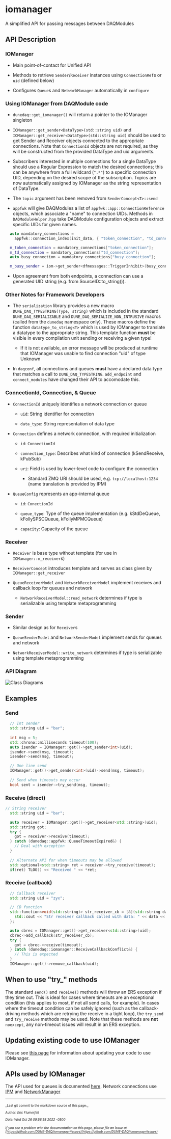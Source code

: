 # iomanager

A simplified API for passing messages between DAQModules

## API Description

### IOManager


* Main point-of-contact for Unified API

* Methods to retrieve `Sender`/`Receiver` instances using `ConnectionRef`s or `uid` (defined below)

* Configures `Queue`s and `NetworkManager` automatically in `configure`

### Using IOManager from DAQModule code


* `dunedaq::get_iomanager()` will return a pointer to the IOManager singleton

* `IOManager::get_sender<DataType>(std::string uid)` and `IOManager::get_receiver<DataType>(std::string uid)` should be used to get Sender and Receiver objects connected to the appropriate connections. Note that `ConnectionId` objects are not required, as they will be constructed from the provided DataType and uid arguments.

* Subscribers interested in multiple connections for a single DataType should use a Regular Expression to match the desired connections; this can be anywhere from a full wildcard (`".*"`) to a specific connection UID, depending on the desired scope of the subscription. Topics are now automatically assigned by IOManager as the string representation of DataType.

* The `topic` argument has been removed from `SenderConcept<T>::send`

* `appfwk` will give DAQModules a list of `appfwk::app::ConnectionReference` objects, which associate a "name" to connection UIDs. Methods in `DAQModuleHelper.hpp` take DAQModule configuration objects and extract specific UIDs for given names.
```C++
  auto mandatory_connections =
    appfwk::connection_index(init_data, { "token_connection", "td_connection", "busy_connection" });

  m_token_connection = mandatory_connections["token_connection"];
  m_td_connection = mandatory_connections["td_connection"];
  auto busy_connection = mandatory_connections["busy_connection"];

  m_busy_sender = iom->get_sender<dfmessages::TriggerInhibit>(busy_connection);
```

* Upon agreement from both endpoints, a connection can use a generated UID string (e.g. from SourceID::to_string()). 

### Other Notes for Framework Developers


* The `serialization` library provides a new macro `DUNE_DAQ_TYPESTRING(Type, string)` which is included in the standard `DUNE_DAQ_SERIALIZABLE` and `DUNE_DAQ_SERIALIZE_NON_INTRUSIVE` macros (called from the `dunedaq` namespace only). These macros define the function `datatype_to_string<T>` which is used by IOManager to translate a datatype to the appropriate string. This template function **must** be visible in every compilation unit sending or receiving a given type!

  * If it is not available, an error message will be produced at runtime that IOManager was unable to find connection "uid" of type Unknown

* In `daqconf`, all connections and queues **must** have a declared data type that matches a call to `DUNE_DAQ_TYPESTRING`. `add_endpoint` and `connect_modules` have changed their API to accomodate this.

### ConnectionId, Connection, & Queue


* `ConnectionId` uniquely identifies a network connection or queue

  * `uid`: String identifier for connection

  * `data_type`: String representation of data type

* `Connection` defines a network connection, with required initialization

  * `id`: `ConnectionId`

  * `connection_type`: Describes what kind of connection (kSendReceive, kPubSub)

  * `uri`: Field is used by lower-level code to configure the connection

    * Standard ZMQ URI should be used, e.g. `tcp://localhost:1234` (name translation is provided by IPM)

* `QueueConfig` represents an app-internal queue

  *  `id`: `ConectionId`

  *  `queue_type`: Type of the queue implementation (e.g. kStdDeQueue, kFollySPSCQueue, kFollyMPMCQueue)

  *  `capacity`: Capacity of the queue

### Receiver


* `Receiver` is base type without template (for use in `IOManager::m_receiver`s)

* `ReceiverConcept` introduces template and serves as class given by `IOManager::get_receiver`

* `QueueReceiverModel` and `NetworkReceiverModel` implement receives and callback loop for queues and network

  * `NetworkReceiverModel::read_network` determines if type is serializable using template metaprogramming

### Sender


* Similar design as for `Receiver`s

* `QueueSenderModel` and `NetworkSenderModel` implement sends for queues and network

* `NetworkReceiverModel::write_network` determines if type is serializable using template metaprogramming

### API Diagram

![Class Diagrams](https://github.com/DUNE-DAQ/iomanager/raw/develop/docs/IOManager.png)

## Examples

### Send

```CPP
  // Int sender
  std::string uid = "bar";
  
  int msg = 5;
  std::chrono::milliseconds timeout(100);
  auto isender = IOManager::get()->get_sender<int>(uid);
  isender->send(msg, timeout);
  isender->send(msg, timeout);

  // One line send
  IOManager::get()->get_sender<int>(uid)->send(msg, timeout);
  
  // Send when timeouts may occur
  bool sent = isender->try_send(msg, timeout);

```

### Receive (direct)

```CPP
// String receiver
  std::string uid = "bar";

  auto receiver = IOManager::get()->get_receiver<std::string>(uid);
  std::string got;
  try {
    got = receiver->receive(timeout);
  } catch (dunedaq::appfwk::QueueTimeoutExpired&) {
    // Deal with exception
  }
  
  // Alternate API for when timeouts may be allowed
  std::optional<std::string> ret = receiver->try_receive(timeout);
  if(ret) TLOG() << "Received " << *ret;

```

### Receive (callback)

```CPP
  // Callback receiver
  std::string uid = "zyx";

  // CB function
  std::function<void(std::string)> str_receiver_cb = [&](std::string data) {
    std::cout << "Str receiver callback called with data: " << data << '\n';
  };

  auto cbrec = IOManager::get()->get_receiver<std::string>(uid);
  cbrec->add_callback(str_receiver_cb);
  try {
    got = cbrec->receive(timeout);
  } catch (dunedaq::iomanager::ReceiveCallbackConflict&) {
    // This is expected
  }
  IOManager::get()->remove_callback(uid);

```
## When to use "try_" methods

The standard `send()` and `receive()` methods will throw an ERS exception if they time out. This is ideal for cases where timeouts are an exceptional condition (this applies to most, if not all send calls, for example). In cases where the timeout condition can be safely ignored (such as the callback-driving methods which are retrying the receive in a tight loop), the `try_send` and `try_receive` methods may be used. Note that these methods are **not** `noexcept`, any non-timeout issues will result in an ERS exception.

## Updating existing code to use IOManager

Please see [this page](Updating.md) for information about updating your code to use IOManager.

## APIs used by IOManager

The API used for queues is documented [here](Queue.md). Network connections use [IPM](https://dune-daq-sw.readthedocs.io/en/latest/packages/ipm/) and [NetworkManager](NetworkManager.md)


-----

<font size="1">
_Last git commit to the markdown source of this page:_


_Author: Eric Flumerfelt_

_Date: Wed Oct 26 09:56:58 2022 -0500_

_If you see a problem with the documentation on this page, please file an Issue at [https://github.com/DUNE-DAQ/iomanager/issues](https://github.com/DUNE-DAQ/iomanager/issues)_
</font>
